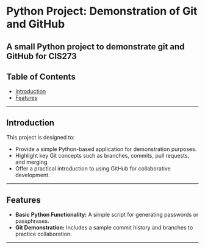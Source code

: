 # Python Project: Demonstration of Git and GitHub

A small Python project to demonstrate git and GitHub for CIS273
---

## Table of Contents
- [Introduction](#introduction)
- [Features](#features)


---

## Introduction

This project is designed to:
- Provide a simple Python-based application for demonstration purposes.
- Highlight key Git concepts such as branches, commits, pull requests, and merging.
- Offer a practical introduction to using GitHub for collaborative development.

---

## Features

- **Basic Python Functionality:** A simple script for generating passwords or passphrases.
- **Git Demonstration:** Includes a sample commit history and branches to practice collaboration.

---

